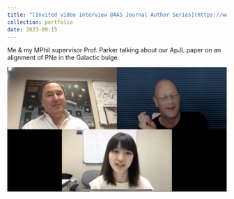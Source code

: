 ```yaml
---
title: "[Invited video interview @AAS Journal Author Series](https://www.youtube.com/watch?app=desktop&v=lUuofb4P2VM)"
collection: portfolio
date: 2023-09-15
---
```


Me & my MPhil supervisor Prof. Parker talking about our ApJL paper on an alignment of PNe in the Galactic bulge.

[<img src="/images/ytb_shot.jpg" width="600"
/>](https://www.youtube.com/embed/lUuofb4P2VM)
